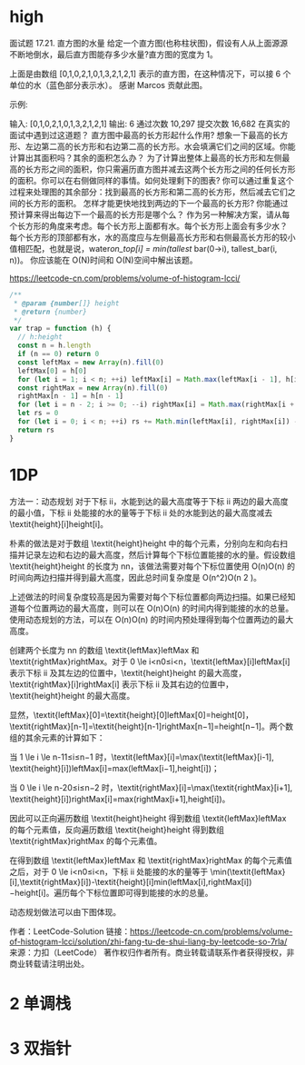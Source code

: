 # high

面试题 17.21. 直方图的水量
给定一个直方图(也称柱状图)，假设有人从上面源源不断地倒水，最后直方图能存多少水量?直方图的宽度为 1。

上面是由数组 [0,1,0,2,1,0,1,3,2,1,2,1] 表示的直方图，在这种情况下，可以接 6 个单位的水（蓝色部分表示水）。 感谢 Marcos 贡献此图。

示例:

输入: [0,1,0,2,1,0,1,3,2,1,2,1]
输出: 6
通过次数 10,297 提交次数 16,682
在真实的面试中遇到过这道题？
直方图中最高的长方形起什么作用?
想象一下最高的长方形、左边第二高的长方形和右边第二高的长方形。水会填满它们之间的区域。你能计算出其面积吗？其余的面积怎么办？
为了计算出整体上最高的长方形和左侧最高的长方形之间的面积，你只需遍历直方图并减去这两个长方形之间的任何长方形的面积。你可以在右侧做同样的事情。如何处理剩下的图表?
你可以通过重复这个过程来处理图的其余部分：找到最高的长方形和第二高的长方形，然后减去它们之间的长方形的面积。
怎样才能更快地找到两边的下一个最高的长方形?
你能通过预计算来得出每边下一个最高的长方形是哪个么？
作为另一种解决方案，请从每个长方形的角度来考虑。每个长方形上面都有水。每个长方形上面会有多少水？
每个长方形的顶部都有水，水的高度应与左侧最高长方形和右侧最高长方形的较小值相匹配，也就是说，water*on_top[i] = min(tallest* bar(0->i), tallest_bar(i, n))。
你应该能在 O(N)时间和 O(N)空间中解出该题。

https://leetcode-cn.com/problems/volume-of-histogram-lcci/

```js
/**
 * @param {number[]} height
 * @return {number}
 */
var trap = function (h) {
  // h:height
  const n = h.length
  if (n == 0) return 0
  const leftMax = new Array(n).fill(0)
  leftMax[0] = h[0]
  for (let i = 1; i < n; ++i) leftMax[i] = Math.max(leftMax[i - 1], h[i])
  const rightMax = new Array(n).fill(0)
  rightMax[n - 1] = h[n - 1]
  for (let i = n - 2; i >= 0; --i) rightMax[i] = Math.max(rightMax[i + 1], h[i])
  let rs = 0
  for (let i = 0; i < n; ++i) rs += Math.min(leftMax[i], rightMax[i]) - h[i]
  return rs
}
```

# 1DP

方法一：动态规划
对于下标 ii，水能到达的最大高度等于下标 ii 两边的最大高度的最小值，下标 ii 处能接的水的量等于下标 ii 处的水能到达的最大高度减去 \textit{height}[i]height[i]。

朴素的做法是对于数组 \textit{height}height 中的每个元素，分别向左和向右扫描并记录左边和右边的最大高度，然后计算每个下标位置能接的水的量。假设数组 \textit{height}height 的长度为 nn，该做法需要对每个下标位置使用 O(n)O(n) 的时间向两边扫描并得到最大高度，因此总时间复杂度是 O(n^2)O(n
2
)。

上述做法的时间复杂度较高是因为需要对每个下标位置都向两边扫描。如果已经知道每个位置两边的最大高度，则可以在 O(n)O(n) 的时间内得到能接的水的总量。使用动态规划的方法，可以在 O(n)O(n) 的时间内预处理得到每个位置两边的最大高度。

创建两个长度为 nn 的数组 \textit{leftMax}leftMax 和 \textit{rightMax}rightMax。对于 0 \le i<n0≤i<n，\textit{leftMax}[i]leftMax[i] 表示下标 ii 及其左边的位置中，\textit{height}height 的最大高度，\textit{rightMax}[i]rightMax[i] 表示下标 ii 及其右边的位置中，\textit{height}height 的最大高度。

显然，\textit{leftMax}[0]=\textit{height}[0]leftMax[0]=height[0]，\textit{rightMax}[n-1]=\textit{height}[n-1]rightMax[n−1]=height[n−1]。两个数组的其余元素的计算如下：

当 1 \le i \le n-11≤i≤n−1 时，\textit{leftMax}[i]=\max(\textit{leftMax}[i-1], \textit{height}[i])leftMax[i]=max(leftMax[i−1],height[i])；

当 0 \le i \le n-20≤i≤n−2 时，\textit{rightMax}[i]=\max(\textit{rightMax}[i+1], \textit{height}[i])rightMax[i]=max(rightMax[i+1],height[i])。

因此可以正向遍历数组 \textit{height}height 得到数组 \textit{leftMax}leftMax 的每个元素值，反向遍历数组 \textit{height}height 得到数组 \textit{rightMax}rightMax 的每个元素值。

在得到数组 \textit{leftMax}leftMax 和 \textit{rightMax}rightMax 的每个元素值之后，对于 0 \le i<n0≤i<n，下标 ii 处能接的水的量等于 \min(\textit{leftMax}[i],\textit{rightMax}[i])-\textit{height}[i]min(leftMax[i],rightMax[i])−height[i]。遍历每个下标位置即可得到能接的水的总量。

动态规划做法可以由下图体现。

作者：LeetCode-Solution
链接：https://leetcode-cn.com/problems/volume-of-histogram-lcci/solution/zhi-fang-tu-de-shui-liang-by-leetcode-so-7rla/
来源：力扣（LeetCode）
著作权归作者所有。商业转载请联系作者获得授权，非商业转载请注明出处。

# 2 单调栈

# 3 双指针

